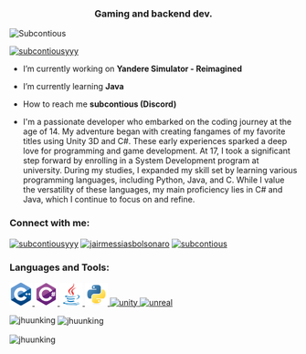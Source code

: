 <h3 align="center">Gaming and backend dev.</h3>

<p align="left"> <img src="https://komarev.com/ghpvc/?username=Subcontious&label=Profile%20views&color=000000&style=flat" alt="Subcontious" /> </p>

<p align="left"> <a href="https://twitter.com/subcontiousyyy" target="blank"><img src="https://img.shields.io/twitter/follow/subcontiousyyy?logo=twitter&style=for-the-badge" alt="subcontiousyyy" /></a> </p>

- I’m currently working on **Yandere Simulator - Reimagined**

- I’m currently learning **Java**

- How to reach me **subcontious (Discord)**

- I'm a passionate developer who embarked on the coding journey at the age of 14. My adventure began with creating fangames of my favorite titles using Unity 3D and C#. These early experiences sparked a deep love for programming and game development. At 17, I took a significant step forward by enrolling in a System Development program at university. During my studies, I expanded my skill set by learning various programming languages, including Python, Java, and C. While I value the versatility of these languages, my main proficiency lies in C# and Java, which I continue to focus on and refine.

<h3 align="left">Connect with me:</h3>
<p align="left">
<a href="https://twitter.com/subcontiousyyy" target="blank"><img align="center" src="https://raw.githubusercontent.com/rahuldkjain/github-profile-readme-generator/master/src/images/icons/Social/twitter.svg" alt="subcontiousyyy" height="30" width="40" /></a>
<a href="https://instagram.com/jairmessiasbolsonaro" target="blank"><img align="center" src="https://raw.githubusercontent.com/rahuldkjain/github-profile-readme-generator/master/src/images/icons/Social/instagram.svg" alt="jairmessiasbolsonaro" height="30" width="40" /></a>
<a href="https://discord.gg/subcontious" target="blank"><img align="center" src="https://raw.githubusercontent.com/rahuldkjain/github-profile-readme-generator/master/src/images/icons/Social/discord.svg" alt="subcontious" height="30" width="40" /></a>
</p>

<h3 align="left">Languages and Tools:</h3>
<p align="left"> <a href="https://www.w3schools.com/cpp/" target="_blank" rel="noreferrer"> <img src="https://raw.githubusercontent.com/devicons/devicon/master/icons/cplusplus/cplusplus-original.svg" alt="cplusplus" width="40" height="40"/> </a> <a href="https://www.w3schools.com/cs/" target="_blank" rel="noreferrer"> <img src="https://raw.githubusercontent.com/devicons/devicon/master/icons/csharp/csharp-original.svg" alt="csharp" width="40" height="40"/> </a> <a href="https://www.java.com" target="_blank" rel="noreferrer"> <img src="https://raw.githubusercontent.com/devicons/devicon/master/icons/java/java-original.svg" alt="java" width="40" height="40"/> </a> <a href="https://www.python.org" target="_blank" rel="noreferrer"> <img src="https://raw.githubusercontent.com/devicons/devicon/master/icons/python/python-original.svg" alt="python" width="40" height="40"/> </a> <a href="https://unity.com/" target="_blank" rel="noreferrer"> <img src="https://www.vectorlogo.zone/logos/unity3d/unity3d-icon.svg" alt="unity" width="40" height="40"/> </a> <a href="https://unrealengine.com/" target="_blank" rel="noreferrer"> <img src="https://raw.githubusercontent.com/kenangundogan/fontisto/036b7eca71aab1bef8e6a0518f7329f13ed62f6b/icons/svg/brand/unreal-engine.svg" alt="unreal" width="40" height="40"/> </a> </p>

<p><img align="left" src="https://github-readme-stats.vercel.app/api/top-langs?username=jhuunking&show_icons=true&theme=dark&locale=en&layout=compact" alt="jhuunking" /></p>

<p>&nbsp;<img align="center" src="https://github-readme-stats.vercel.app/api?username=jhuunking&show_icons=true&theme=dark&locale=en" alt="jhuunking" /></p>

<p><img align="center" src="https://github-readme-streak-stats.herokuapp.com/?user=jhuunking&theme=dark" alt="jhuunking" /></p>
